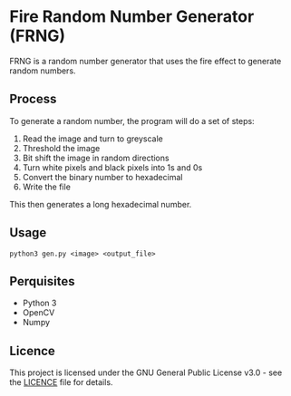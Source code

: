 # Fire Random Number Generator (FRNG)

FRNG is a random number generator that uses the fire effect to generate random numbers.

## Process

To generate a random number, the program will do a set of steps:

1. Read the image and turn to greyscale
2. Threshold the image
3. Bit shift the image in random directions
4. Turn white pixels and black pixels into 1s and 0s
5. Convert the binary number to hexadecimal
6. Write the file

This then generates a long hexadecimal number.

## Usage

`python3 gen.py <image> <output_file>`

## Perquisites

- Python 3
- OpenCV
- Numpy

## Licence

This project is licensed under the GNU General Public License v3.0 - see the [LICENCE](LICENCE) file for details.